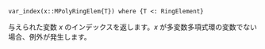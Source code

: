 ```
var_index(x::MPolyRingElem{T}) where {T <: RingElement}
```

与えられた変数 $x$ のインデックスを返します。$x$ が多変数多項式環の変数でない場合、例外が発生します。

